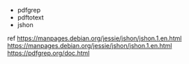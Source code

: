 * pdfgrep
* pdftotext
* jshon



ref
https://manpages.debian.org/jessie/jshon/jshon.1.en.html
https://manpages.debian.org/jessie/jshon/jshon.1.en.html
https://pdfgrep.org/doc.html
